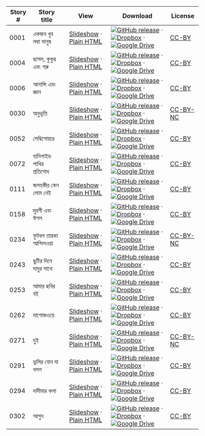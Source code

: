 Story # | Story title | View | Download | License
-------- | -----------  |:-------:| ---------------- | -------
0001 | একজন খুব লম্বা মানুষ | <a href="https://global-asp.github.io/stories/bn/0001_একজন-খুব-লম্বা-মানুষ_slides.html" target="_blank">Slideshow</a> · [Plain HTML](https://global-asp.github.io/stories/bn/0001_একজন-খুব-লম্বা-মানুষ.html) | [![GitHub release](https://cloud.githubusercontent.com/assets/9295750/9483128/0e089e5e-4b51-11e5-98ca-6da5cef156a7.png "GitHub release")]() · [![Dropbox](https://cloud.githubusercontent.com/assets/9295750/10150606/3f5ae2dc-65f5-11e5-8f63-841c51cc1cde.png "Dropbox")]() · [![Google Drive](https://cloud.githubusercontent.com/assets/9295750/9473522/1d6fdde4-4b10-11e5-98f5-aa6c6b04a08e.png "Google Drive")](https://drive.google.com/open?id=0B59ZADK9EsbsbTE2ZTVBSDZvblU) | [CC-BY](https://creativecommons.org/licenses/by/3.0/)
0004 | ছাগল, কুকুর এবং গরু | <a href="https://global-asp.github.io/stories/bn/0004_ছাগল-কুকুর-এবং-গরু_slides.html" target="_blank">Slideshow</a> · [Plain HTML](https://global-asp.github.io/stories/bn/0004_ছাগল-কুকুর-এবং-গরু.html) | [![GitHub release](https://cloud.githubusercontent.com/assets/9295750/9483128/0e089e5e-4b51-11e5-98ca-6da5cef156a7.png "GitHub release")]() · [![Dropbox](https://cloud.githubusercontent.com/assets/9295750/10150606/3f5ae2dc-65f5-11e5-8f63-841c51cc1cde.png "Dropbox")]() · [![Google Drive](https://cloud.githubusercontent.com/assets/9295750/9473522/1d6fdde4-4b10-11e5-98f5-aa6c6b04a08e.png "Google Drive")](https://drive.google.com/open?id=0B59ZADK9EsbsbTE2ZTVBSDZvblU) | [CC-BY](https://creativecommons.org/licenses/by/3.0/)
0006 | আনান্সি এবং জ্ঞান | <a href="https://global-asp.github.io/stories/bn/0006_আনান্সি-এবং-জ্ঞান_slides.html" target="_blank">Slideshow</a> · [Plain HTML](https://global-asp.github.io/stories/bn/0006_আনান্সি-এবং-জ্ঞান.html) | [![GitHub release](https://cloud.githubusercontent.com/assets/9295750/9483128/0e089e5e-4b51-11e5-98ca-6da5cef156a7.png "GitHub release")]() · [![Dropbox](https://cloud.githubusercontent.com/assets/9295750/10150606/3f5ae2dc-65f5-11e5-8f63-841c51cc1cde.png "Dropbox")]() · [![Google Drive](https://cloud.githubusercontent.com/assets/9295750/9473522/1d6fdde4-4b10-11e5-98f5-aa6c6b04a08e.png "Google Drive")](https://drive.google.com/open?id=0B59ZADK9EsbsbTE2ZTVBSDZvblU) | [CC-BY](https://creativecommons.org/licenses/by/3.0/)
0030 | অনুভূতি | <a href="https://global-asp.github.io/stories/bn/0030_অনুভূতি_slides.html" target="_blank">Slideshow</a> · [Plain HTML](https://global-asp.github.io/stories/bn/0030_অনুভূতি.html) | [![GitHub release](https://cloud.githubusercontent.com/assets/9295750/9483128/0e089e5e-4b51-11e5-98ca-6da5cef156a7.png "GitHub release")]() · [![Dropbox](https://cloud.githubusercontent.com/assets/9295750/10150606/3f5ae2dc-65f5-11e5-8f63-841c51cc1cde.png "Dropbox")]() · [![Google Drive](https://cloud.githubusercontent.com/assets/9295750/9473522/1d6fdde4-4b10-11e5-98f5-aa6c6b04a08e.png "Google Drive")](https://drive.google.com/open?id=0B59ZADK9EsbsbTE2ZTVBSDZvblU) | [CC-BY-NC](http://creativecommons.org/licenses/by-nc/3.0/)
0052 | সেম্বিগোয়রে | <a href="https://global-asp.github.io/stories/bn/0052_সেম্বিগোয়রে_slides.html" target="_blank">Slideshow</a> · [Plain HTML](https://global-asp.github.io/stories/bn/0052_সেম্বিগোয়রে.html) | [![GitHub release](https://cloud.githubusercontent.com/assets/9295750/9483128/0e089e5e-4b51-11e5-98ca-6da5cef156a7.png "GitHub release")]() · [![Dropbox](https://cloud.githubusercontent.com/assets/9295750/10150606/3f5ae2dc-65f5-11e5-8f63-841c51cc1cde.png "Dropbox")]() · [![Google Drive](https://cloud.githubusercontent.com/assets/9295750/9473522/1d6fdde4-4b10-11e5-98f5-aa6c6b04a08e.png "Google Drive")](https://drive.google.com/open?id=0B59ZADK9EsbsbTE2ZTVBSDZvblU) | [CC-BY](https://creativecommons.org/licenses/by/3.0/)
0072 | হানিগাইড পাখির প্রতিশোধ | <a href="https://global-asp.github.io/stories/bn/0072_হানিগাইড-পাখির-প্রতিশোধ_slides.html" target="_blank">Slideshow</a> · [Plain HTML](https://global-asp.github.io/stories/bn/0072_হানিগাইড-পাখির-প্রতিশোধ.html) | [![GitHub release](https://cloud.githubusercontent.com/assets/9295750/9483128/0e089e5e-4b51-11e5-98ca-6da5cef156a7.png "GitHub release")]() · [![Dropbox](https://cloud.githubusercontent.com/assets/9295750/10150606/3f5ae2dc-65f5-11e5-8f63-841c51cc1cde.png "Dropbox")]() · [![Google Drive](https://cloud.githubusercontent.com/assets/9295750/9473522/1d6fdde4-4b10-11e5-98f5-aa6c6b04a08e.png "Google Drive")](https://drive.google.com/open?id=0B59ZADK9EsbsbTE2ZTVBSDZvblU) | [CC-BY](https://creativecommons.org/licenses/by/3.0/)
0111 | জলহস্তীর কেন লোম নেই | <a href="https://global-asp.github.io/stories/bn/0111_জলহস্তীর-কেন-লোম-নেই_slides.html" target="_blank">Slideshow</a> · [Plain HTML](https://global-asp.github.io/stories/bn/0111_জলহস্তীর-কেন-লোম-নেই.html) | [![GitHub release](https://cloud.githubusercontent.com/assets/9295750/9483128/0e089e5e-4b51-11e5-98ca-6da5cef156a7.png "GitHub release")]() · [![Dropbox](https://cloud.githubusercontent.com/assets/9295750/10150606/3f5ae2dc-65f5-11e5-8f63-841c51cc1cde.png "Dropbox")]() · [![Google Drive](https://cloud.githubusercontent.com/assets/9295750/9473522/1d6fdde4-4b10-11e5-98f5-aa6c6b04a08e.png "Google Drive")](https://drive.google.com/open?id=0B59ZADK9EsbsbTE2ZTVBSDZvblU) | [CC-BY](https://creativecommons.org/licenses/by/3.0/)
0158 | মুরগী এবং ঈগল | <a href="https://global-asp.github.io/stories/bn/0158_মুরগী-এবং-ঈগল_slides.html" target="_blank">Slideshow</a> · [Plain HTML](https://global-asp.github.io/stories/bn/0158_মুরগী-এবং-ঈগল.html) | [![GitHub release](https://cloud.githubusercontent.com/assets/9295750/9483128/0e089e5e-4b51-11e5-98ca-6da5cef156a7.png "GitHub release")]() · [![Dropbox](https://cloud.githubusercontent.com/assets/9295750/10150606/3f5ae2dc-65f5-11e5-8f63-841c51cc1cde.png "Dropbox")]() · [![Google Drive](https://cloud.githubusercontent.com/assets/9295750/9473522/1d6fdde4-4b10-11e5-98f5-aa6c6b04a08e.png "Google Drive")](https://drive.google.com/open?id=0B59ZADK9EsbsbTE2ZTVBSDZvblU) | [CC-BY](https://creativecommons.org/licenses/by/3.0/)
0234 | ফুটবল তারকা আন্দিসওয়া | <a href="https://global-asp.github.io/stories/bn/0234_ফুটবল-তারকা-আন্দিসওয়া_slides.html" target="_blank">Slideshow</a> · [Plain HTML](https://global-asp.github.io/stories/bn/0234_ফুটবল-তারকা-আন্দিসওয়া.html) | [![GitHub release](https://cloud.githubusercontent.com/assets/9295750/9483128/0e089e5e-4b51-11e5-98ca-6da5cef156a7.png "GitHub release")]() · [![Dropbox](https://cloud.githubusercontent.com/assets/9295750/10150606/3f5ae2dc-65f5-11e5-8f63-841c51cc1cde.png "Dropbox")]() · [![Google Drive](https://cloud.githubusercontent.com/assets/9295750/9473522/1d6fdde4-4b10-11e5-98f5-aa6c6b04a08e.png "Google Drive")](https://drive.google.com/open?id=0B59ZADK9EsbsbTE2ZTVBSDZvblU) | [CC-BY-NC](http://creativecommons.org/licenses/by-nc/3.0/)
0243 | ছুটির দিনে দাদুর সাথে | <a href="https://global-asp.github.io/stories/bn/0243_ছুটির-দিনে-দাদুর-সাথে_slides.html" target="_blank">Slideshow</a> · [Plain HTML](https://global-asp.github.io/stories/bn/0243_ছুটির-দিনে-দাদুর-সাথে.html) | [![GitHub release](https://cloud.githubusercontent.com/assets/9295750/9483128/0e089e5e-4b51-11e5-98ca-6da5cef156a7.png "GitHub release")]() · [![Dropbox](https://cloud.githubusercontent.com/assets/9295750/10150606/3f5ae2dc-65f5-11e5-8f63-841c51cc1cde.png "Dropbox")]() · [![Google Drive](https://cloud.githubusercontent.com/assets/9295750/9473522/1d6fdde4-4b10-11e5-98f5-aa6c6b04a08e.png "Google Drive")](https://drive.google.com/open?id=0B59ZADK9EsbsbTE2ZTVBSDZvblU) | [CC-BY](https://creativecommons.org/licenses/by/3.0/)
0253 | আমার ছবির বই | <a href="https://global-asp.github.io/stories/bn/0253_আমার-ছবির-বই_slides.html" target="_blank">Slideshow</a> · [Plain HTML](https://global-asp.github.io/stories/bn/0253_আমার-ছবির-বই.html) | [![GitHub release](https://cloud.githubusercontent.com/assets/9295750/9483128/0e089e5e-4b51-11e5-98ca-6da5cef156a7.png "GitHub release")]() · [![Dropbox](https://cloud.githubusercontent.com/assets/9295750/10150606/3f5ae2dc-65f5-11e5-8f63-841c51cc1cde.png "Dropbox")]() · [![Google Drive](https://cloud.githubusercontent.com/assets/9295750/9473522/1d6fdde4-4b10-11e5-98f5-aa6c6b04a08e.png "Google Drive")](https://drive.google.com/open?id=0B59ZADK9EsbsbTE2ZTVBSDZvblU) | [CC-BY](https://creativecommons.org/licenses/by/3.0/)
0262 | মাগোজওয়ে | <a href="https://global-asp.github.io/stories/bn/0262_মাগোজওয়ে_slides.html" target="_blank">Slideshow</a> · [Plain HTML](https://global-asp.github.io/stories/bn/0262_মাগোজওয়ে.html) | [![GitHub release](https://cloud.githubusercontent.com/assets/9295750/9483128/0e089e5e-4b51-11e5-98ca-6da5cef156a7.png "GitHub release")]() · [![Dropbox](https://cloud.githubusercontent.com/assets/9295750/10150606/3f5ae2dc-65f5-11e5-8f63-841c51cc1cde.png "Dropbox")]() · [![Google Drive](https://cloud.githubusercontent.com/assets/9295750/9473522/1d6fdde4-4b10-11e5-98f5-aa6c6b04a08e.png "Google Drive")](https://drive.google.com/open?id=0B59ZADK9EsbsbTE2ZTVBSDZvblU) | [CC-BY](https://creativecommons.org/licenses/by/3.0/)
0271 | দুই | <a href="https://global-asp.github.io/stories/bn/0271_দুই_slides.html" target="_blank">Slideshow</a> · [Plain HTML](https://global-asp.github.io/stories/bn/0271_দুই.html) | [![GitHub release](https://cloud.githubusercontent.com/assets/9295750/9483128/0e089e5e-4b51-11e5-98ca-6da5cef156a7.png "GitHub release")]() · [![Dropbox](https://cloud.githubusercontent.com/assets/9295750/10150606/3f5ae2dc-65f5-11e5-8f63-841c51cc1cde.png "Dropbox")]() · [![Google Drive](https://cloud.githubusercontent.com/assets/9295750/9473522/1d6fdde4-4b10-11e5-98f5-aa6c6b04a08e.png "Google Drive")](https://drive.google.com/open?id=0B59ZADK9EsbsbTE2ZTVBSDZvblU) | [CC-BY-NC](http://creativecommons.org/licenses/by-nc/3.0/)
0291 | ভুসির বোন যা বলল | <a href="https://global-asp.github.io/stories/bn/0291_ভুসির-বোন-যা-বলল_slides.html" target="_blank">Slideshow</a> · [Plain HTML](https://global-asp.github.io/stories/bn/0291_ভুসির-বোন-যা-বলল.html) | [![GitHub release](https://cloud.githubusercontent.com/assets/9295750/9483128/0e089e5e-4b51-11e5-98ca-6da5cef156a7.png "GitHub release")]() · [![Dropbox](https://cloud.githubusercontent.com/assets/9295750/10150606/3f5ae2dc-65f5-11e5-8f63-841c51cc1cde.png "Dropbox")]() · [![Google Drive](https://cloud.githubusercontent.com/assets/9295750/9473522/1d6fdde4-4b10-11e5-98f5-aa6c6b04a08e.png "Google Drive")](https://drive.google.com/open?id=0B59ZADK9EsbsbTE2ZTVBSDZvblU) | [CC-BY](https://creativecommons.org/licenses/by/3.0/)
0294 | দাদীমার কলা | <a href="https://global-asp.github.io/stories/bn/0294_দাদীমার-কলা_slides.html" target="_blank">Slideshow</a> · [Plain HTML](https://global-asp.github.io/stories/bn/0294_দাদীমার-কলা.html) | [![GitHub release](https://cloud.githubusercontent.com/assets/9295750/9483128/0e089e5e-4b51-11e5-98ca-6da5cef156a7.png "GitHub release")]() · [![Dropbox](https://cloud.githubusercontent.com/assets/9295750/10150606/3f5ae2dc-65f5-11e5-8f63-841c51cc1cde.png "Dropbox")]() · [![Google Drive](https://cloud.githubusercontent.com/assets/9295750/9473522/1d6fdde4-4b10-11e5-98f5-aa6c6b04a08e.png "Google Drive")](https://drive.google.com/open?id=0B59ZADK9EsbsbTE2ZTVBSDZvblU) | [CC-BY](https://creativecommons.org/licenses/by/3.0/)
0302 | আগুন | <a href="https://global-asp.github.io/stories/bn/0302_আগুন-_slides.html" target="_blank">Slideshow</a> · [Plain HTML](https://global-asp.github.io/stories/bn/0302_আগুন-.html) | [![GitHub release](https://cloud.githubusercontent.com/assets/9295750/9483128/0e089e5e-4b51-11e5-98ca-6da5cef156a7.png "GitHub release")]() · [![Dropbox](https://cloud.githubusercontent.com/assets/9295750/10150606/3f5ae2dc-65f5-11e5-8f63-841c51cc1cde.png "Dropbox")]() · [![Google Drive](https://cloud.githubusercontent.com/assets/9295750/9473522/1d6fdde4-4b10-11e5-98f5-aa6c6b04a08e.png "Google Drive")](https://drive.google.com/open?id=0B59ZADK9EsbsbTE2ZTVBSDZvblU) | [CC-BY](https://creativecommons.org/licenses/by/3.0/)
